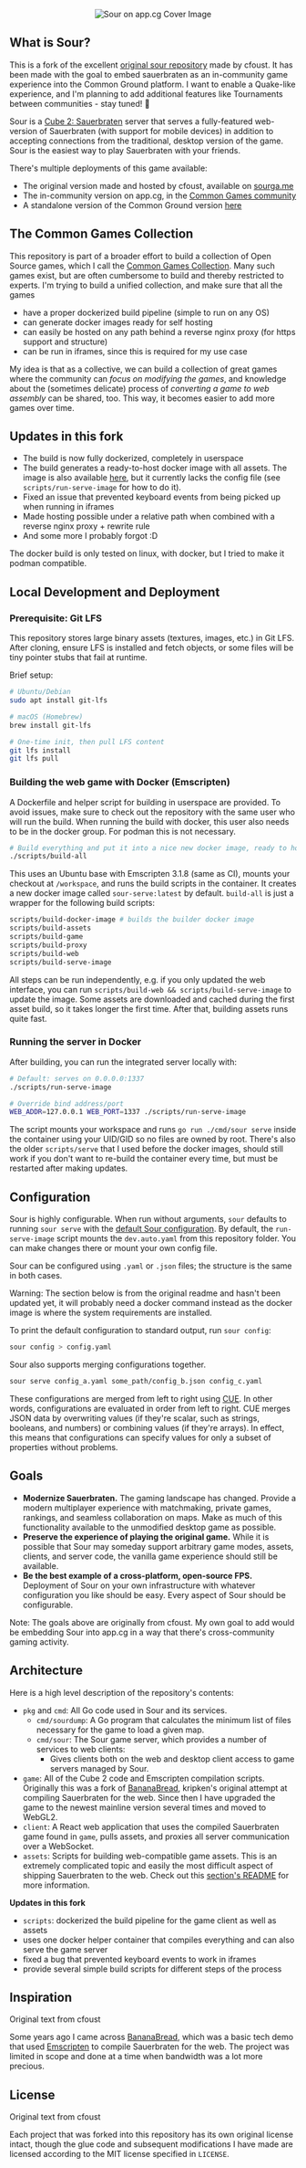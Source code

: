 <p align="center">
    <img src="gh-assets/sour-cg.png" alt="Sour on app.cg Cover Image">
</p>

## What is Sour?

This is a fork of the excellent [original sour repository](https://github.com/cfoust/sour) made by cfoust. It has been made with the goal to embed sauerbraten as an in-community game experience into the Common Ground platform. I want to enable a Quake-like experience, and I'm planning to add additional features like Tournaments between communities - stay tuned! 🚀

Sour is a <a target="_blank" href="http://sauerbraten.org/">Cube 2: Sauerbraten</a> server that serves a fully-featured web-version of Sauerbraten (with support for mobile devices) in 
addition to accepting connections from the traditional, desktop version of the game. Sour is the easiest way to play Sauerbraten with your friends.

There's multiple deployments of this game available:

- The original version made and hosted by cfoust, available on [sourga.me](https://sourga.me)
- The in-community version on app.cg, in the [Common Games community](https://app.cg/c/commongames)
- A standalone version of the Common Ground version [here](https://embed.commonground.cg/sour/)

## The Common Games Collection

This repository is part of a broader effort to build a collection of Open Source games, which I call the [Common Games Collection](https://github.com/Kaesual/common-games-collection). Many such games exist, but are often cumbersome to build and thereby restricted to experts. I'm trying to build a unified collection, and make sure that all the games

- have a proper dockerized build pipeline (simple to run on any OS)
- can generate docker images ready for self hosting
- can easily be hosted on any path behind a reverse nginx proxy (for https support and structure)
- can be run in iframes, since this is required for my use case

My idea is that as a collective, we can build a collection of great games where the community can *focus on modifying the games*, and knowledge about the (sometimes delicate) process of *converting a game to web assembly* can be shared, too. This way, it becomes easier to add more games over time.

## Updates in this fork

- The build is now fully dockerized, completely in userspace
- The build generates a ready-to-host docker image with all assets. The image is also available [here](https://hub.docker.com/r/janhan/sour), but it currently lacks the config file (see `scripts/run-serve-image` for how to do it).
- Fixed an issue that prevented keyboard events from being picked up when running in iframes
- Made hosting possible under a relative path when combined with a reverse nginx proxy + rewrite rule
- And some more I probably forgot :D

The docker build is only tested on linux, with docker, but I tried to make it podman compatible.

## Local Development and Deployment

### Prerequisite: Git LFS

This repository stores large binary assets (textures, images, etc.) in Git LFS. After cloning, ensure LFS is installed and fetch objects, or some files will be tiny pointer stubs that fail at runtime.

Brief setup:

```bash
# Ubuntu/Debian
sudo apt install git-lfs

# macOS (Homebrew)
brew install git-lfs

# One‑time init, then pull LFS content
git lfs install
git lfs pull
```

### Building the web game with Docker (Emscripten)

A Dockerfile and helper script for building in userspace are provided. To avoid issues, make sure to check out the repository with the same user who will run the build. When running the build with docker, this user also needs to be in the docker group. For podman this is not necessary.

```bash
# Build everything and put it into a nice new docker image, ready to host
./scripts/build-all
```

This uses an Ubuntu base with Emscripten 3.1.8 (same as CI), mounts your checkout at `/workspace`, and runs the build scripts in the container. It creates a new docker image called `sour-serve:latest` by default. `build-all` is just a wrapper for the following build scripts:

```bash
scripts/build-docker-image # builds the builder docker image
scripts/build-assets
scripts/build-game
scripts/build-proxy
scripts/build-web
scripts/build-serve-image
```

All steps can be run independently, e.g. if you only updated the web interface, you can run `scripts/build-web && scripts/build-serve-image` to update the image. Some assets are downloaded and cached during the first asset build, so it takes longer the first time. After that, building assets runs quite fast.

### Running the server in Docker

After building, you can run the integrated server locally with:

```bash
# Default: serves on 0.0.0.0:1337
./scripts/run-serve-image

# Override bind address/port
WEB_ADDR=127.0.0.1 WEB_PORT=1337 ./scripts/run-serve-image
```

The script mounts your workspace and runs `go run ./cmd/sour serve` inside the container using your UID/GID so no files are owned by root. There's also the older `scripts/serve` that I used before the docker images, should still work if you don't want to re-build the container every time, but must be restarted after making updates.

## Configuration

Sour is highly configurable. When run without arguments, `sour` defaults to running `sour serve` with the [default Sour configuration](https://github.com/Kaesual/sour/blob/main/pkg/config/default.yaml). By default, the `run-serve-image` script mounts the `dev.auto.yaml` from this repository folder. You can make changes there or mount your own config file.

Sour can be configured using `.yaml` or `.json` files; the structure is the same in both cases.

Warning: The section below is from the original readme and hasn't been updated yet, it will probably need a docker command instead as the docker image is where the system requirements are installed.

To print the default configuration to standard output, run `sour config`:

```bash
sour config > config.yaml
```

Sour also supports merging configurations together.

```bash
sour serve config_a.yaml some_path/config_b.json config_c.yaml
```

These configurations are merged from left to right using [CUE](https://cuelang.org/docs/). In other words, configurations are evaluated in order from left to right. CUE merges JSON data by overwriting values (if they're scalar, such as strings, booleans, and numbers) or combining values (if they're arrays). In effect, this means that configurations can specify values for only a subset of properties without problems.

## Goals

- **Modernize Sauerbraten.** The gaming landscape has changed. Provide a modern multiplayer experience with matchmaking, private games, rankings, and seamless collaboration on maps. Make as much of this functionality available to the unmodified desktop game as possible.
- **Preserve the experience of playing the original game.** While it is possible that Sour may someday support arbitrary game modes, assets, clients, and server code, the vanilla game experience should still be available.
- **Be the best example of a cross-platform, open-source FPS.** Deployment of Sour on your own infrastructure with whatever configuration you like should be easy. Every aspect of Sour should be configurable.

Note: The goals above are originally from cfoust. My own goal to add would be embedding Sour into app.cg in a way that there's cross-community gaming activity.

## Architecture

Here is a high level description of the repository's contents:

- `pkg` and `cmd`: All Go code used in Sour and its services.
  - `cmd/sourdump`: A Go program that calculates the minimum list of files necessary for the game to load a given map.
  - `cmd/sour`: The Sour game server, which provides a number of services to web clients:
    - Gives clients both on the web and desktop client access to game servers managed by Sour.
- `game`: All of the Cube 2 code and Emscripten compilation scripts. Originally this was a fork of [BananaBread](https://github.com/kripken/BananaBread), kripken's original attempt at compiling Sauerbraten for the web. Since then I have upgraded the game to the newest mainline version several times and moved to WebGL2.
- `client`: A React web application that uses the compiled Sauerbraten game found in `game`, pulls assets, and proxies all server communication over a WebSocket.
- `assets`: Scripts for building web-compatible game assets. This is an extremely complicated topic and easily the most difficult aspect of shipping Sauerbraten to the web. Check out this [section's README](assets/README.md) for more information.

**Updates in this fork**

- `scripts`: dockerized the build pipeline for the game client as well as assets
- uses one docker helper container that compiles everything and can also serve the game server
- fixed a bug that prevented keyboard events to work in iframes
- provide several simple build scripts for different steps of the process

## Inspiration

Original text from cfoust

Some years ago I came across [BananaBread](https://github.com/kripken/BananaBread), which was a basic tech demo that used [Emscripten](https://emscripten.org/) to compile Sauerbraten for the web. The project was limited in scope and done at a time when bandwidth was a lot more precious.

## License

Original text from cfoust

Each project that was forked into this repository has its own original license intact, though the glue code and subsequent modifications I have made are licensed according to the MIT license specified in `LICENSE`.
